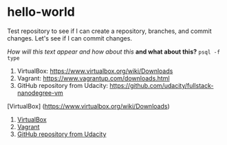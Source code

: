 # hello-world
Test repository to see if I can create a repository, branches, and commit changes.
Let's see if I can commit changes.

*How will this text appear*
_and how about this_
**and what about this?**
```psql -f type```


1. VirtualBox: https://www.virtualbox.org/wiki/Downloads
2. Vagrant: https://www.vagrantup.com/downloads.html
3. GitHub repository from Udacity: https://github.com/udacity/fullstack-nanodegree-vm

[VirtualBox] (https://www.virtualbox.org/wiki/Downloads)

1. [VirtualBox](https://www.virtualbox.org/wiki/Downloads)
2. [Vagrant](https://www.vagrantup.com/downloads.html)
3. [GitHub repository from Udacity](https://github.com/udacity/fullstack-nanodegree-vm)
